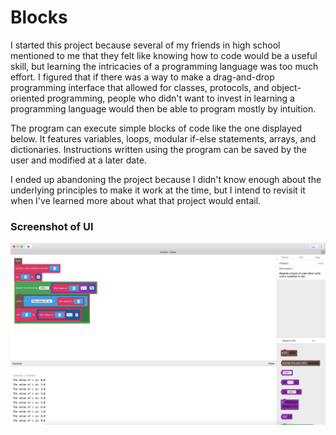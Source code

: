 # Blocks
I started this project because several of my friends in high school mentioned to me that they felt like knowing how to code would be a useful skill, but learning the intricacies of a programming language was too much effort. I figured that if there was a way to make a drag-and-drop programming interface that allowed for classes, protocols, and object-oriented programming, people who didn't want to invest in learning a programming language would then be able to program mostly by intuition.

The program can execute simple blocks of code like the one displayed below. It features variables, loops, modular if-else statements, arrays, and dictionaries. Instructions written using the program can be saved by the user and modified at a later date.

I ended up abandoning the project because I didn't know enough about the underlying principles to make it work at the time, but I intend to revisit it when I've learned more about what that project would entail.

### Screenshot of UI
![Screenshot](https://github.com/lucaspopp0/blocks/blob/master/Screenshot.PNG)
